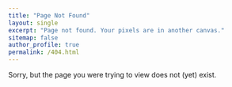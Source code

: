 ```yaml
---
title: "Page Not Found"
layout: single
excerpt: "Page not found. Your pixels are in another canvas."
sitemap: false
author_profile: true
permalink: /404.html
---
```


Sorry, but the page you were trying to view does not (yet) exist.
